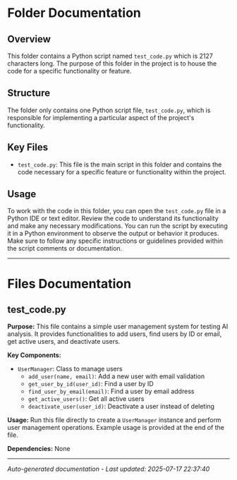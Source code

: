 # Folder Documentation

## Overview
This folder contains a Python script named `test_code.py` which is 2127 characters long. The purpose of this folder in the project is to house the code for a specific functionality or feature.

## Structure
The folder only contains one Python script file, `test_code.py`, which is responsible for implementing a particular aspect of the project's functionality.

## Key Files
- `test_code.py`: This file is the main script in this folder and contains the code necessary for a specific feature or functionality within the project.

## Usage
To work with the code in this folder, you can open the `test_code.py` file in a Python IDE or text editor. Review the code to understand its functionality and make any necessary modifications. You can run the script by executing it in a Python environment to observe the output or behavior it produces. Make sure to follow any specific instructions or guidelines provided within the script comments or documentation.

---

# Files Documentation

## test_code.py

**Purpose:** This file contains a simple user management system for testing AI analysis. It provides functionalities to add users, find users by ID or email, get active users, and deactivate users.

**Key Components:**
- `UserManager`: Class to manage users
  - `add_user(name, email)`: Add a new user with email validation
  - `get_user_by_id(user_id)`: Find a user by ID
  - `find_user_by_email(email)`: Find a user by email address
  - `get_active_users()`: Get all active users
  - `deactivate_user(user_id)`: Deactivate a user instead of deleting

**Usage:** Run this file directly to create a `UserManager` instance and perform user management operations. Example usage is provided at the end of the file.

**Dependencies:** None

---
*Auto-generated documentation - Last updated: 2025-07-17 22:37:40*
